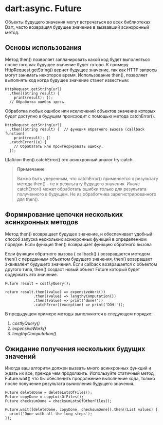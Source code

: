 # dart:async. Future
Объекты будущего значения могут встречаться во всех библиотеках Dart, часто возвращяя будущее значение в вызвавший асинхронный метод.

## Основы использования
Метод then() позволяет запланировать какой код будет выполняться после того как будущее значение будет готово. К примеру HttpRequest.getString() вернет будущее значение, так как HTTP запросы могут занимать некоторое время. Использование then(), позволяет выполнять код когда будущее значение станет известным:
```
HttpRequest.getString(url)
  .then((String result) {
    print(result); });
  // Обработка ошибок здесь.
```
Обработка любых ошибок или исключений объектов значение которых будет доступно в будущем происходит с помощью метода catchError().
```
HttpRequest.getString(url)
  .then((String result) {  // функция обратного вызова (callback function)
    print(result); })
  .catchError((e) {
    // Обрабатать или проигнорировать ошибку.
  });
```
Шаблон then().catchError() это асинхронный аналог try-catch.

> **Примечание**
> 
>Важно быть уверенным, что catchError() применяется к результату метода then() - не к результату будущего значения. Иначе catchError() может обработать ошибки только для результата полученного в будущем. Не из обработчика зарегистрированного для then().

## Формирование цепочки нескольких асинхронных методов
Метод then() возвращает будущее значение, и обеспечивает удобный способ запуска нескольких асинхронных функций в определенном порядке. Если функция then() возвращает функцию обратного вызова

Если функция обратного вызова ( callback() ) возвращается методом then() с переданным объектом будущего значения, then() возвращает эквивалент будущего значения. Если callback возвращается с объектом другого типа, then() создаст новый объект Future который будет содержать это значение.

```
Future result = costlyQuery();

return result.then((value) => expensiveWork())
             .then((value) => lengthyComputation())
             .then((value) => print('done!'))
             .catchError((exception) => print('DOH!'));
```
В предыдущем примере методы выполняются в следующем порядке:
1. *costlyQuery()*
2. *expensiveWork()*
3. *lengthyComputation()*

## Ожидание получения нескольких будущих значений
Иногда ваш алгоритм должен вызвать много асинхронных функций и ждать их все, прежде чем продолжить. Используйте статичный метод Future.wait() что бы обеспечить продолжение выполнение кода, только после получение результата вычисления будущего значения.

```
Future deleteDone = deleteLotsOfFiles();
Future copyDone = copyLotsOfFiles();
Future checksumDone = checksumLotsOfOtherFiles();

Future.wait([deleteDone, copyDone, checksumDone]).then((List values) {
  print('Done with all the long steps');
});
```